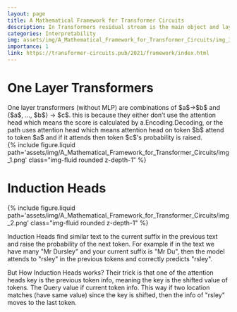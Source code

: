```yaml
---
layout: page
title: A Mathematical Framework for Transformer Circuits
description: In Transformers residual stream is the main object and layers read and write from/to it. 
categories: Interpretability
img: assets/img/A_Mathematical_Framework_for_Transformer_Circuits/img_3.png 
importance: 1
link: https://transformer-circuits.pub/2021/framework/index.html
---
```


<h1> One Layer Transformers </h1>
One layer transformers (without MLP) are combinations of $a$->$b$ and {$a$, …, $b$} -> $c$.
this is because they either don’t use the attention head which means the score is calculated by a.Encoding.Decoding, or the path uses attention head which means attention head on token $b$ attend to token $a$ and if it attends then token $c$'s probability is raised. 

<div class="row">
        <div class="col-sm mt-3 mt-md-0">
            {% include figure.liquid path='assets/img/A_Mathematical_Framework_for_Transformer_Circuits/img_1.png' class="img-fluid rounded z-depth-1" %}
        </div>
    </div>

<h1> Induction Heads</h1>
<div class="row">
        <div class="col-sm mt-3 mt-md-0">
            {% include figure.liquid path='assets/img/A_Mathematical_Framework_for_Transformer_Circuits/img_2.png' class="img-fluid rounded z-depth-1" %}
        </div>
    </div>

Induction Heads find similar text to the current suffix in the previous text and raise the probability of the next token. For example if in the text we have many "Mr Dursley" and your current suffix is "Mr Du", then the model attends to "rsley" in the previous tokens and correctly predicts "rsley". 

But How Induction Heads works? 
Their trick is that one of the attention heads key is the previous token info, meaning the key is the shifted value of tokens. The Query value if current token info. This way if two location matches (have same value) since the key is shifted, then the info of "rsley" moves to the last token. 
